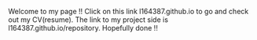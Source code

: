 Welcome to my page !!
Click on this link l164387.github.io to go and check out my CV(resume). 
The link to my project side is l164387.github.io/repository. 
Hopefully done !!
